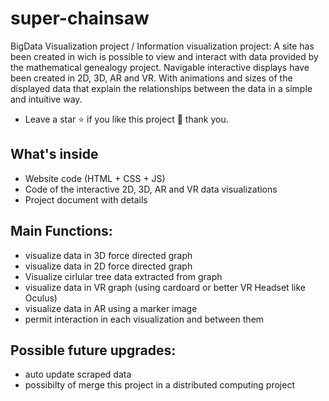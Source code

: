 # super-chainsaw 
 
BigData Visualization project / Information visualization project: A site has been created in wich is possible to view and interact with data provided by the mathematical genealogy project. Navigable interactive displays have been created in 2D, 3D, AR and VR. With animations and sizes of the displayed data that explain the relationships between the data in a simple and intuitive way.

- Leave a star ⭐ if you like this project 🙂 thank you.

## What's inside
- Website code (HTML + CSS + JS)
- Code of the interactive 2D, 3D, AR and VR data visualizations
- Project document with details

## Main Functions:
- visualize data in 3D force directed graph
- visualize data in 2D force directed graph
- Visualize cirlular tree data extracted from graph
- visualize data in VR graph (using cardoard or better VR Headset like Oculus)
- visualize data in AR using a marker image
- permit interaction in each visualization and between them

## Possible future upgrades:
- auto update scraped data 
- possibilty of merge this project in a distributed computing project

